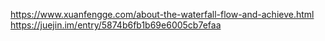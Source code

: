 https://www.xuanfengge.com/about-the-waterfall-flow-and-achieve.html
https://juejin.im/entry/5874b6fb1b69e6005cb7efaa
